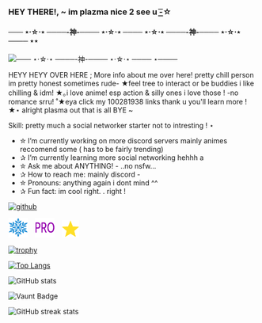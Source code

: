 ### HEY THERE!, ~ im plazma nice 2 see u -͟͟͞☆
#### ─── ⋆⋅☆⋅⋆ ────-神-──── ⋆⋅☆⋅⋆ ──── ⋆⋅☆⋅⋆ ────-神-──── ⋆⋅☆⋅⋆ ──── ⋆⋆
![─── ⋆⋅☆⋅⋆ ────-神-──── ⋆⋅☆⋅⋆ ──── ⋆──── ](https://i.pinimg.com/736x/ba/5d/e5/ba5de5900754fa0792c614dd703198ad.jpg)

HEYY HEYY OVER HERE ; More info about me over here! 
 pretty chill person im pretty honest sometimes rude-
 ★feel tree to interact or be buddies i like chilling & idm! 
★｡i love anime! esp action & silly ones i love those ! -no romance srru!
˚★eya click my 100281938 links thank u you'll learn more !
★⋆ alright plasma out that is all BYE ~ 

Skill: pretty much a social networker starter not to intresting ! ⋆

- ✮ I’m currently working on more discord servers mainly animes reccomend some ( has to be fairly trending) 
- ✰ I’m currently learning more social networking hehhh a
- ✮ Ask me about ANYTHING! - ..no nsfw... 
- ✰ How to reach me: mainly discord - 
- ✮ Pronouns: anything again i dont mind ^^ 
- ✰ Fun fact: im cool right. . right ! 


[<img src='https://cdn.jsdelivr.net/npm/simple-icons@3.0.1/icons/github.svg' alt='github' height='40'>](https://github.com/Pl4zum8tic-n2gare)  

<a href='https://archiveprogram.github.com/'><img src='https://raw.githubusercontent.com/acervenky/animated-github-badges/master/assets/acbadge.gif' width='40' height='40'></a> <a href='https://github.com/pricing'><img src='https://raw.githubusercontent.com/acervenky/animated-github-badges/master/assets/pro.gif' width='40' height='40'></a> <a href='https://stars.github.com/'><img src='https://raw.githubusercontent.com/acervenky/animated-github-badges/master/assets/starbadge.gif' width='35' height='35'></a> 

[![trophy](https://github-profile-trophy.vercel.app/?username=Pl4zum8tic-n2gare)](https://github.com/ryo-ma/github-profile-trophy)

[![Top Langs](https://github-readme-stats.vercel.app/api/top-langs/?username=Pl4zum8tic-n2gare)](https://github.com/anuraghazra/github-readme-stats)

![GitHub stats](https://github-readme-stats.vercel.app/api?username=Pl4zum8tic-n2gare&show_icons=true)  

![Vaunt Badge](https://api.vaunt.dev/v1/github/entities/Pl4zum8tic-n2gare/contributions?format=svg&private=false)  

![GitHub streak stats](https://streak-stats.demolab.com/?user=Pl4zum8tic-n2gare)  

